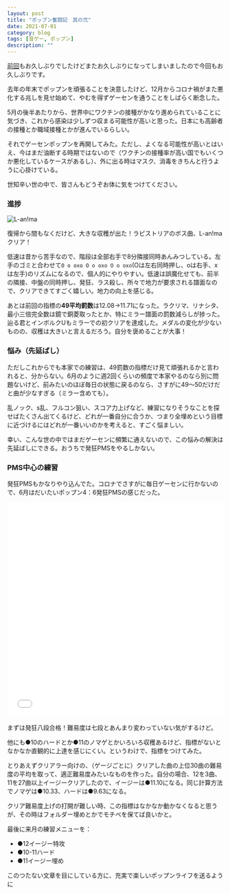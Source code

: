 ```yaml
---
layout: post
title: "ポップン奮闘記　其の弐"
date: 2021-07-01
category: blog
tags: [音ゲー, ポップン]
description: ""
---
```


[前回](/blog/2020/11/01/popn-01.html)もお久しぶりでしたけどまたお久しぶりになってしまいましたので今回もお久しぶりです。

去年の年末でポップンを頑張ることを決意したけど、12月からコロナ禍がまた悪化する兆しを見せ始めて、やむを得ずゲーセンを通うことをしばらく断念した。

5月の後半あたりから、世界中にワクチンの接種がかなり進められていることに気づき、これから感染は少しずつ収まる可能性が高いと思った。日本にも高齢者の接種とか職域接種とかが進んでいるらしい。

それでゲーセンポップンを再開してみた。ただし、よくなる可能性が高いとはいえ、今はまだ油断する時期ではないので（ワクチンの接種率が高い国でもいくつか悪化しているケースがあるし）、外に出る時はマスク、消毒をきちんと行うように心掛けている。

世知辛い世の中で、皆さんもどうぞお体に気をつけてください。

### 進捗

![L-an!ma](https://pbs.twimg.com/media/E3NHbBBVgAAEf7p?format=jpg&name=small)

復帰から間もなくだけど、大きな収穫が出た！ラピストリアのボス曲、L-an!maクリア！

低速は昔から苦手なので、階段は全部右手で8分隣接同時あんみつしている。左手のゴミと合わせて`O o oxo O o oxo O o oxo`(Oは左右同時押し、oは右手、xは左手)のリズムになるので、個人的にやりやすい。低速は誤魔化せても、前半の隣接、中盤の同時押し、発狂、ラス殺し、所々で地力が要求される譜面なので、クリアできてすごく嬉しい。地力の向上を感じる。

あとは前回の指標の**49平均罰数**は12.08->11.71になった。ラクリマ、リナシタ、最小三倍完全数は鏡で銅菱取ったとか、特にミラー譜面の罰数減らしが捗った。辿る君とインボルクUもミラーでの初クリアを達成した。メダルの変化が少ないものの、収穫は大きいと言えるだろう。自分を褒めることが大事！

### 悩み（先延ばし）

ただしこれからでも本家での練習は、49罰数の指標だけ見て頑張れるかと言われると、分からない。6月のように週2回くらいの頻度で本家やるのなら別に問題ないけど、前みたいのほぼ毎日の状態に戻るのなら、さすがに49～50だけだと曲が少なすぎる（ミラー含めても）。

乱ノック、s乱、フルコン狙い、スコア力上げなど、練習になりそうなことを探せばたくさん出てくるけど、どれが一番自分に合うか、つまり全埋めという目標に近づけるにはどれが一番いいのかを考えると、すごく悩ましい。

幸い、こんな世の中ではまだゲーセンに頻繁に通えないので、この悩みの解決は先延ばしにできる。おうちで発狂PMSをやるしかない。

### PMS中心の練習

発狂PMSもかなりやり込んでた。コロナでさすがに毎日ゲーセンに行かないので、6月はだいたいポップン4：6発狂PMSの感じだった。

<iframe style="width: 100%; height: 500px" src="//player.bilibili.com/player.html?aid=631343464&bvid=BV1Bb4y1C7jU&cid=360684197&page=1" scrolling="no" border="0" frameborder="no" framespacing="0" allowfullscreen="true"> </iframe>

まずは発狂八段合格！難易度は七段とあんまり変わっていない気がするけど。

他にも●10のハードとか●11のノマゲとかいろいろ収穫あるけど、指標がないとなかなか直観的に上達を感じにくい。というわけで、指標をつけてみた。

とりあえずクリアラー向けの、（ゲージごとに）クリアした曲の上位30曲の難易度の平均を取って、適正難易度みたいなものを作った。自分の場合、12を3曲、11を27曲以上イージークリアしたので、イージーは●11.10になる。同じ計算方法でノマゲは●10.33、ハードは●9.63になる。

クリア難易度上げの打開が難しい時、この指標はなかなか動かなくなると思うが、その時はフォルダー埋めとかでモチベを保てば良いかと。

最後に来月の練習メニューを：

* ●12イージー特攻
* ●10-11ハード
* ●11イージー埋め

このつたない文章を目にしている方に、充実で楽しいポップンライフを送るように